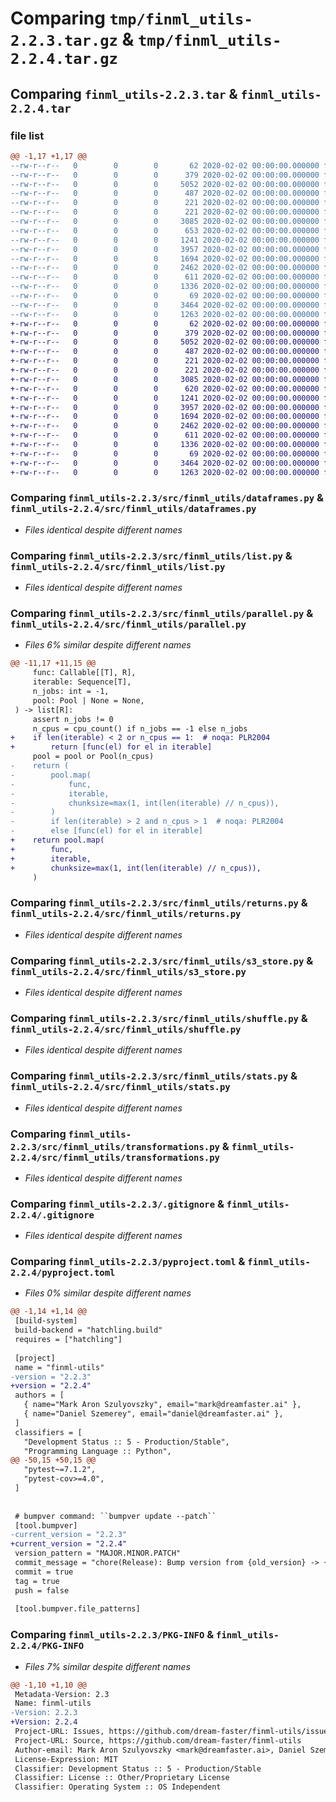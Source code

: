 # Comparing `tmp/finml_utils-2.2.3.tar.gz` & `tmp/finml_utils-2.2.4.tar.gz`

## Comparing `finml_utils-2.2.3.tar` & `finml_utils-2.2.4.tar`

### file list

```diff
@@ -1,17 +1,17 @@
--rw-r--r--   0        0        0       62 2020-02-02 00:00:00.000000 finml_utils-2.2.3/codecov.yml
--rw-r--r--   0        0        0      379 2020-02-02 00:00:00.000000 finml_utils-2.2.3/src/finml_utils/__init__.py
--rw-r--r--   0        0        0     5052 2020-02-02 00:00:00.000000 finml_utils-2.2.3/src/finml_utils/dataframes.py
--rw-r--r--   0        0        0      487 2020-02-02 00:00:00.000000 finml_utils-2.2.3/src/finml_utils/enums.py
--rw-r--r--   0        0        0      221 2020-02-02 00:00:00.000000 finml_utils-2.2.3/src/finml_utils/files.py
--rw-r--r--   0        0        0      221 2020-02-02 00:00:00.000000 finml_utils-2.2.3/src/finml_utils/introspection.py
--rw-r--r--   0        0        0     3085 2020-02-02 00:00:00.000000 finml_utils-2.2.3/src/finml_utils/list.py
--rw-r--r--   0        0        0      653 2020-02-02 00:00:00.000000 finml_utils-2.2.3/src/finml_utils/parallel.py
--rw-r--r--   0        0        0     1241 2020-02-02 00:00:00.000000 finml_utils-2.2.3/src/finml_utils/returns.py
--rw-r--r--   0        0        0     3957 2020-02-02 00:00:00.000000 finml_utils-2.2.3/src/finml_utils/s3_store.py
--rw-r--r--   0        0        0     1694 2020-02-02 00:00:00.000000 finml_utils-2.2.3/src/finml_utils/shuffle.py
--rw-r--r--   0        0        0     2462 2020-02-02 00:00:00.000000 finml_utils-2.2.3/src/finml_utils/stats.py
--rw-r--r--   0        0        0      611 2020-02-02 00:00:00.000000 finml_utils-2.2.3/src/finml_utils/transformations.py
--rw-r--r--   0        0        0     1336 2020-02-02 00:00:00.000000 finml_utils-2.2.3/.gitignore
--rw-r--r--   0        0        0       69 2020-02-02 00:00:00.000000 finml_utils-2.2.3/README.md
--rw-r--r--   0        0        0     3464 2020-02-02 00:00:00.000000 finml_utils-2.2.3/pyproject.toml
--rw-r--r--   0        0        0     1263 2020-02-02 00:00:00.000000 finml_utils-2.2.3/PKG-INFO
+-rw-r--r--   0        0        0       62 2020-02-02 00:00:00.000000 finml_utils-2.2.4/codecov.yml
+-rw-r--r--   0        0        0      379 2020-02-02 00:00:00.000000 finml_utils-2.2.4/src/finml_utils/__init__.py
+-rw-r--r--   0        0        0     5052 2020-02-02 00:00:00.000000 finml_utils-2.2.4/src/finml_utils/dataframes.py
+-rw-r--r--   0        0        0      487 2020-02-02 00:00:00.000000 finml_utils-2.2.4/src/finml_utils/enums.py
+-rw-r--r--   0        0        0      221 2020-02-02 00:00:00.000000 finml_utils-2.2.4/src/finml_utils/files.py
+-rw-r--r--   0        0        0      221 2020-02-02 00:00:00.000000 finml_utils-2.2.4/src/finml_utils/introspection.py
+-rw-r--r--   0        0        0     3085 2020-02-02 00:00:00.000000 finml_utils-2.2.4/src/finml_utils/list.py
+-rw-r--r--   0        0        0      620 2020-02-02 00:00:00.000000 finml_utils-2.2.4/src/finml_utils/parallel.py
+-rw-r--r--   0        0        0     1241 2020-02-02 00:00:00.000000 finml_utils-2.2.4/src/finml_utils/returns.py
+-rw-r--r--   0        0        0     3957 2020-02-02 00:00:00.000000 finml_utils-2.2.4/src/finml_utils/s3_store.py
+-rw-r--r--   0        0        0     1694 2020-02-02 00:00:00.000000 finml_utils-2.2.4/src/finml_utils/shuffle.py
+-rw-r--r--   0        0        0     2462 2020-02-02 00:00:00.000000 finml_utils-2.2.4/src/finml_utils/stats.py
+-rw-r--r--   0        0        0      611 2020-02-02 00:00:00.000000 finml_utils-2.2.4/src/finml_utils/transformations.py
+-rw-r--r--   0        0        0     1336 2020-02-02 00:00:00.000000 finml_utils-2.2.4/.gitignore
+-rw-r--r--   0        0        0       69 2020-02-02 00:00:00.000000 finml_utils-2.2.4/README.md
+-rw-r--r--   0        0        0     3464 2020-02-02 00:00:00.000000 finml_utils-2.2.4/pyproject.toml
+-rw-r--r--   0        0        0     1263 2020-02-02 00:00:00.000000 finml_utils-2.2.4/PKG-INFO
```

### Comparing `finml_utils-2.2.3/src/finml_utils/dataframes.py` & `finml_utils-2.2.4/src/finml_utils/dataframes.py`

 * *Files identical despite different names*

### Comparing `finml_utils-2.2.3/src/finml_utils/list.py` & `finml_utils-2.2.4/src/finml_utils/list.py`

 * *Files identical despite different names*

### Comparing `finml_utils-2.2.3/src/finml_utils/parallel.py` & `finml_utils-2.2.4/src/finml_utils/parallel.py`

 * *Files 6% similar despite different names*

```diff
@@ -11,17 +11,15 @@
     func: Callable[[T], R],
     iterable: Sequence[T],
     n_jobs: int = -1,
     pool: Pool | None = None,
 ) -> list[R]:
     assert n_jobs != 0
     n_cpus = cpu_count() if n_jobs == -1 else n_jobs
+    if len(iterable) < 2 or n_cpus == 1:  # noqa: PLR2004
+        return [func(el) for el in iterable]
     pool = pool or Pool(n_cpus)
-    return (
-        pool.map(
-            func,
-            iterable,
-            chunksize=max(1, int(len(iterable) // n_cpus)),
-        )
-        if len(iterable) > 2 and n_cpus > 1  # noqa: PLR2004
-        else [func(el) for el in iterable]
+    return pool.map(
+        func,
+        iterable,
+        chunksize=max(1, int(len(iterable) // n_cpus)),
     )
```

### Comparing `finml_utils-2.2.3/src/finml_utils/returns.py` & `finml_utils-2.2.4/src/finml_utils/returns.py`

 * *Files identical despite different names*

### Comparing `finml_utils-2.2.3/src/finml_utils/s3_store.py` & `finml_utils-2.2.4/src/finml_utils/s3_store.py`

 * *Files identical despite different names*

### Comparing `finml_utils-2.2.3/src/finml_utils/shuffle.py` & `finml_utils-2.2.4/src/finml_utils/shuffle.py`

 * *Files identical despite different names*

### Comparing `finml_utils-2.2.3/src/finml_utils/stats.py` & `finml_utils-2.2.4/src/finml_utils/stats.py`

 * *Files identical despite different names*

### Comparing `finml_utils-2.2.3/src/finml_utils/transformations.py` & `finml_utils-2.2.4/src/finml_utils/transformations.py`

 * *Files identical despite different names*

### Comparing `finml_utils-2.2.3/.gitignore` & `finml_utils-2.2.4/.gitignore`

 * *Files identical despite different names*

### Comparing `finml_utils-2.2.3/pyproject.toml` & `finml_utils-2.2.4/pyproject.toml`

 * *Files 0% similar despite different names*

```diff
@@ -1,14 +1,14 @@
 [build-system]
 build-backend = "hatchling.build"
 requires = ["hatchling"]
 
 [project]
 name = "finml-utils"
-version = "2.2.3"
+version = "2.2.4"
 authors = [
   { name="Mark Aron Szulyovszky", email="mark@dreamfaster.ai" },
   { name="Daniel Szemerey", email="daniel@dreamfaster.ai" },
 ]
 classifiers = [
   "Development Status :: 5 - Production/Stable",
   "Programming Language :: Python",
@@ -50,15 +50,15 @@
   "pytest~=7.1.2",
   "pytest-cov>=4.0",
 ]
 
 
 # bumpver command: ``bumpver update --patch``
 [tool.bumpver]
-current_version = "2.2.3"
+current_version = "2.2.4"
 version_pattern = "MAJOR.MINOR.PATCH"
 commit_message = "chore(Release): Bump version from {old_version} -> {new_version}"
 commit = true
 tag = true
 push = false
 
 [tool.bumpver.file_patterns]
```

### Comparing `finml_utils-2.2.3/PKG-INFO` & `finml_utils-2.2.4/PKG-INFO`

 * *Files 7% similar despite different names*

```diff
@@ -1,10 +1,10 @@
 Metadata-Version: 2.3
 Name: finml-utils
-Version: 2.2.3
+Version: 2.2.4
 Project-URL: Issues, https://github.com/dream-faster/finml-utils/issues
 Project-URL: Source, https://github.com/dream-faster/finml-utils
 Author-email: Mark Aron Szulyovszky <mark@dreamfaster.ai>, Daniel Szemerey <daniel@dreamfaster.ai>
 License-Expression: MIT
 Classifier: Development Status :: 5 - Production/Stable
 Classifier: License :: Other/Proprietary License
 Classifier: Operating System :: OS Independent
```


